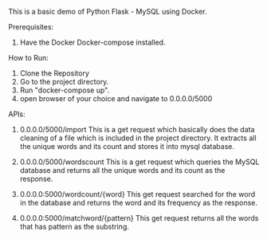 This is a basic demo of Python Flask - MySQL using Docker.

Prerequisites:
1. Have the Docker Docker-compose installed.

How to Run:
1. Clone the Repository
2. Go to the project directory.
3. Run "docker-compose up".
4. open browser of your choice and navigate to 0.0.0.0/5000


APIs:

1. 0.0.0.0/5000/import
    This is a get request which basically does the data cleaning of a file which is included in the project directory. It extracts all the unique words and its count and stores it into mysql database.

2. 0.0.0.0/5000/wordscount
    This is a get request which queries the MySQL database and returns all the unique words and its count as the response.

3. 0.0.0.0:5000/wordcount/{word}
    This get request searched for the word in the database and returns the word and its frequency as the response.

4. 0.0.0.0:5000/matchword/{pattern}
    This get request returns all the words that has pattern as the substring.
